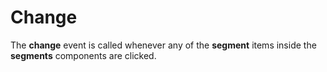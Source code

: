 # Change

The **change** event is called whenever any of the **segment** items inside the **segments** components are clicked.